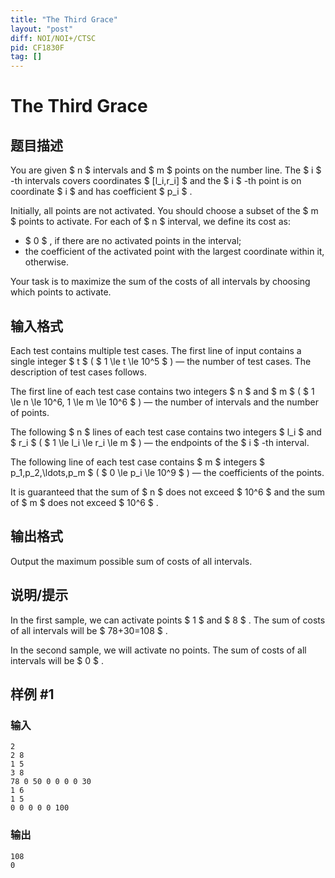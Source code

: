 ```yaml
---
title: "The Third Grace"
layout: "post"
diff: NOI/NOI+/CTSC
pid: CF1830F
tag: []
---
```


# The Third Grace

## 题目描述

You are given $ n $ intervals and $ m $ points on the number line. The $ i $ -th intervals covers coordinates $ [l_i,r_i] $ and the $ i $ -th point is on coordinate $ i $ and has coefficient $ p_i $ .

Initially, all points are not activated. You should choose a subset of the $ m $ points to activate. For each of $ n $ interval, we define its cost as:

- $ 0 $ , if there are no activated points in the interval;
- the coefficient of the activated point with the largest coordinate within it, otherwise.

Your task is to maximize the sum of the costs of all intervals by choosing which points to activate.

## 输入格式

Each test contains multiple test cases. The first line of input contains a single integer $ t $ ( $ 1 \le t \le 10^5 $ ) — the number of test cases. The description of test cases follows.

The first line of each test case contains two integers $ n $ and $ m $ ( $ 1 \le n \le 10^6, 1 \le m \le 10^6 $ ) — the number of intervals and the number of points.

The following $ n $ lines of each test case contains two integers $ l_i $ and $ r_i $ ( $ 1 \le l_i \le r_i \le m $ ) — the endpoints of the $ i $ -th interval.

The following line of each test case contains $ m $ integers $ p_1,p_2,\ldots,p_m $ ( $ 0 \le p_i \le 10^9 $ ) — the coefficients of the points.

It is guaranteed that the sum of $ n $ does not exceed $ 10^6 $ and the sum of $ m $ does not exceed $ 10^6 $ .

## 输出格式

Output the maximum possible sum of costs of all intervals.

## 说明/提示

In the first sample, we can activate points $ 1 $ and $ 8 $ . The sum of costs of all intervals will be $ 78+30=108 $ .

In the second sample, we will activate no points. The sum of costs of all intervals will be $ 0 $ .

## 样例 #1

### 输入

```
2
2 8
1 5
3 8
78 0 50 0 0 0 0 30
1 6
1 5
0 0 0 0 0 100
```

### 输出

```
108
0
```

